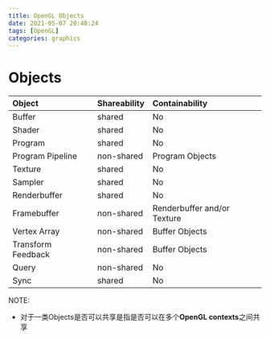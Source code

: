 ```yaml
---
title: OpenGL Objects
date: 2021-05-07 20:48:24
tags: [OpenGL]
categories: graphics
---
```


# Objects

<!--more-->

| Object             | Shareability | Containability              |
|:-------------------|:-------------|:----------------------------|
| Buffer             | shared       | No                          |
| Shader             | shared       | No                          |
| Program            | shared       | No                          |
| Program Pipeline   | non-shared   | Program Objects             |
| Texture            | shared       | No                          |
| Sampler            | shared       | No                          |
| Renderbuffer       | shared       | No                          |
| Framebuffer        | non-shared   | Renderbuffer and/or Texture |
| Vertex Array       | non-shared   | Buffer Objects              |
| Transform Feedback | non-shared   | Buffer Objects              |
| Query              | non-shared   | No                          |
| Sync               | shared       | No                          |

NOTE:
- 对于一类Objects是否可以共享是指是否可以在多个**OpenGL contexts**之间共享

